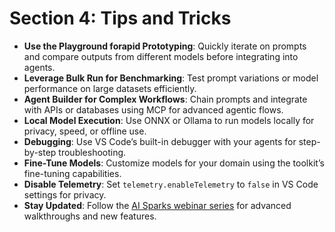 # Section 4: Tips and Tricks

- **Use the Playground forapid Prototyping**: Quickly iterate on prompts and compare outputs from different models before integrating into agents.
- **Leverage Bulk Run for Benchmarking**: Test prompt variations or model performance on large datasets efficiently.
- **Agent Builder for Complex Workflows**: Chain prompts and integrate with APIs or databases using MCP for advanced agentic flows.
- **Local Model Execution**: Use ONNX or Ollama to run models locally for privacy, speed, or offline use.
- **Debugging**: Use VS Code’s built-in debugger with your agents for step-by-step troubleshooting.
- **Fine-Tune Models**: Customize models for your domain using the toolkit’s fine-tuning capabilities.
- **Disable Telemetry**: Set `telemetry.enableTelemetry` to `false` in VS Code settings for privacy.
- **Stay Updated**: Follow the [AI Sparks webinar series](https://techcommunity.microsoft.com/t5/azure-developer-community-blog/ai-sparks-ai-toolkit-for-vs-code-from-playground-to-production/ba-p/4375946) for advanced walkthroughs and new features.



